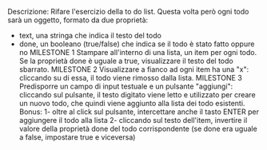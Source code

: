 Descrizione:
Rifare l'esercizio della to do list.
Questa volta però ogni todo sarà un oggetto, formato da due proprietà:

- text, una stringa che indica il testo del todo
- done, un booleano (true/false) che indica se il todo è stato fatto oppure no
  MILESTONE 1
  Stampare all'interno di una lista, un item per ogni todo.
  Se la proprietà done è uguale a true, visualizzare il testo del todo sbarrato.
  MILESTONE 2
  Visualizzare a fianco ad ogni item ha una "x": cliccando su di essa, il todo viene rimosso dalla lista.
  MILESTONE 3
  Predisporre un campo di input testuale e un pulsante "aggiungi": cliccando sul pulsante, il testo digitato viene letto e utilizzato per creare un nuovo todo, che quindi viene aggiunto alla lista dei todo esistenti.
  Bonus:
  1- oltre al click sul pulsante, intercettare anche il tasto ENTER per aggiungere il todo alla lista
  2- cliccando sul testo dell'item, invertire il valore della proprietà done del todo corrispondente (se done era uguale a false, impostare true e viceversa)
